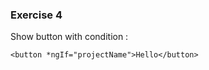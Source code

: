 ### Exercise 4

Show button with condition :

```{HTML}
<button *ngIf="projectName">Hello</button>
```

